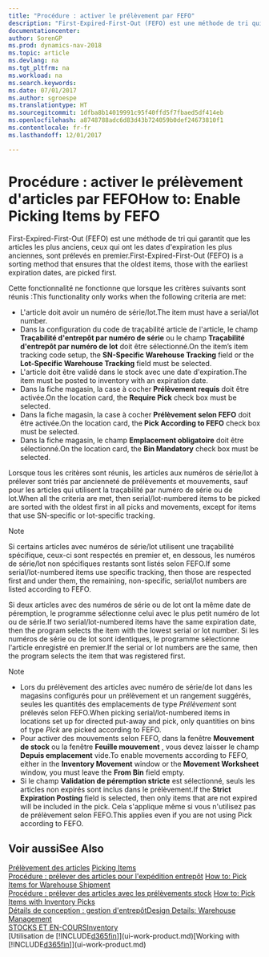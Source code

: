 ```yaml
---
title: "Procédure : activer le prélèvement par FEFO"
description: "First-Expired-First-Out (FEFO) est une méthode de tri qui garantit que les articles les plus anciens, ceux qui ont les dates d'expiration les plus anciennes, sont prélevés en premier."
documentationcenter: 
author: SorenGP
ms.prod: dynamics-nav-2018
ms.topic: article
ms.devlang: na
ms.tgt_pltfrm: na
ms.workload: na
ms.search.keywords: 
ms.date: 07/01/2017
ms.author: sgroespe
ms.translationtype: HT
ms.sourcegitcommit: 1dfba8b14019991c95f40ffd5f7fbaed5df414eb
ms.openlocfilehash: a8748788adc6d83d43b724059b0def24673810f1
ms.contentlocale: fr-fr
ms.lasthandoff: 12/01/2017

---
```

# <a name="how-to-enable-picking-items-by-fefo"></a><span data-ttu-id="850c4-103">Procédure : activer le prélèvement d'articles par FEFO</span><span class="sxs-lookup"><span data-stu-id="850c4-103">How to: Enable Picking Items by FEFO</span></span>
<span data-ttu-id="850c4-104">First-Expired-First-Out (FEFO) est une méthode de tri qui garantit que les articles les plus anciens, ceux qui ont les dates d'expiration les plus anciennes, sont prélevés en premier.</span><span class="sxs-lookup"><span data-stu-id="850c4-104">First-Expired-First-Out (FEFO) is a sorting method that ensures that the oldest items, those with the earliest expiration dates, are picked first.</span></span>  

 <span data-ttu-id="850c4-105">Cette fonctionnalité ne fonctionne que lorsque les critères suivants sont réunis :</span><span class="sxs-lookup"><span data-stu-id="850c4-105">This functionality only works when the following criteria are met:</span></span>  

-   <span data-ttu-id="850c4-106">L'article doit avoir un numéro de série/lot.</span><span class="sxs-lookup"><span data-stu-id="850c4-106">The item must have a serial/lot number.</span></span>  
-   <span data-ttu-id="850c4-107">Dans la configuration du code de traçabilité article de l'article, le champ **Traçabilité d'entrepôt par numéro de série** ou le champ **Traçabilité d'entrepôt par numéro de lot** doit être sélectionné.</span><span class="sxs-lookup"><span data-stu-id="850c4-107">On the item’s item tracking code setup, the **SN-Specific Warehouse Tracking** field or the **Lot-Specific Warehouse Tracking** field must be selected.</span></span>  
-   <span data-ttu-id="850c4-108">L'article doit être validé dans le stock avec une date d'expiration.</span><span class="sxs-lookup"><span data-stu-id="850c4-108">The item must be posted to inventory with an expiration date.</span></span>  
-   <span data-ttu-id="850c4-109">Dans la fiche magasin, la case à cocher **Prélèvement requis** doit être activée.</span><span class="sxs-lookup"><span data-stu-id="850c4-109">On the location card, the **Require Pick** check box must be selected.</span></span>  
-   <span data-ttu-id="850c4-110">Dans la fiche magasin, la case à cocher **Prélèvement selon FEFO** doit être activée.</span><span class="sxs-lookup"><span data-stu-id="850c4-110">On the location card, the **Pick According to FEFO** check box must be selected.</span></span>  
-   <span data-ttu-id="850c4-111">Dans la fiche magasin, le champ **Emplacement obligatoire** doit être sélectionné.</span><span class="sxs-lookup"><span data-stu-id="850c4-111">On the location card, the **Bin Mandatory** check box must be selected.</span></span>  

 <span data-ttu-id="850c4-112">Lorsque tous les critères sont réunis, les articles aux numéros de série/lot à prélever sont triés par ancienneté de prélèvements et mouvements, sauf pour les articles qui utilisent la traçabilité par numéro de série ou de lot.</span><span class="sxs-lookup"><span data-stu-id="850c4-112">When all the criteria are met, then serial/lot-numbered items to be picked are sorted with the oldest first in all picks and movements, except for items that use SN-specific or lot-specific tracking.</span></span>  

> [!NOTE]  
>  <span data-ttu-id="850c4-113">Si certains articles avec numéros de série/lot utilisent une traçabilité spécifique, ceux-ci sont respectés en premier et, en dessous, les numéros de série/lot non spécifiques restants sont listés selon FEFO.</span><span class="sxs-lookup"><span data-stu-id="850c4-113">If some serial/lot-numbered items use specific tracking, then those are respected first and under them, the remaining, non-specific, serial/lot numbers are listed according to FEFO.</span></span>  

 <span data-ttu-id="850c4-114">Si deux articles avec des numéros de série ou de lot ont la même date de péremption, le programme sélectionne celui avec le plus petit numéro de lot ou de série.</span><span class="sxs-lookup"><span data-stu-id="850c4-114">If two serial/lot-numbered items have the same expiration date, then the program selects the item with the lowest serial or lot number.</span></span> <span data-ttu-id="850c4-115">Si les numéros de série ou de lot sont identiques, le programme sélectionne l'article enregistré en premier.</span><span class="sxs-lookup"><span data-stu-id="850c4-115">If the serial or lot numbers are the same, then the program selects the item that was registered first.</span></span>  

> [!NOTE]  
>  -   <span data-ttu-id="850c4-116">Lors du prélèvement des articles avec numéro de série/de lot dans les magasins configurés pour un prélèvement et un rangement suggérés, seules les quantités des emplacements de type *Prélèvement* sont prélevés selon FEFO.</span><span class="sxs-lookup"><span data-stu-id="850c4-116">When picking serial/lot-numbered items in locations set up for directed put-away and pick, only quantities on bins of type *Pick* are picked according to FEFO.</span></span>  
> -   <span data-ttu-id="850c4-117">Pour activer des mouvements selon FEFO, dans la fenêtre **Mouvement de stock** ou la fenêtre **Feuille mouvement** , vous devez laisser le champ **Depuis emplacement** vide.</span><span class="sxs-lookup"><span data-stu-id="850c4-117">To enable movements according to FEFO, either in the **Inventory Movement** window or the **Movement Worksheet** window, you must leave the **From Bin** field empty.</span></span>  
> -   <span data-ttu-id="850c4-118">Si le champ **Validation de péremption stricte** est sélectionné, seuls les articles non expirés sont inclus dans le prélèvement.</span><span class="sxs-lookup"><span data-stu-id="850c4-118">If the **Strict Expiration Posting** field is selected, then only items that are not expired will be included in the pick.</span></span> <span data-ttu-id="850c4-119">Cela s'applique même si vous n'utilisez pas de prélèvement selon FEFO.</span><span class="sxs-lookup"><span data-stu-id="850c4-119">This applies even if you are not using Pick according to FEFO.</span></span>  

## <a name="see-also"></a><span data-ttu-id="850c4-120">Voir aussi</span><span class="sxs-lookup"><span data-stu-id="850c4-120">See Also</span></span>  
<span data-ttu-id="850c4-121">[Prélèvement des articles](warehouse-pick-items.md) </span><span class="sxs-lookup"><span data-stu-id="850c4-121">[Picking Items](warehouse-pick-items.md) </span></span>  
<span data-ttu-id="850c4-122">[Procédure : prélever des articles pour l'expédition entrepôt](warehouse-how-to-pick-items-for-warehouse-shipment.md) </span><span class="sxs-lookup"><span data-stu-id="850c4-122">[How to: Pick Items for Warehouse Shipment](warehouse-how-to-pick-items-for-warehouse-shipment.md) </span></span>  
<span data-ttu-id="850c4-123">[Procédure : prélever des articles avec les prélèvements stock](warehouse-how-to-pick-items-with-inventory-picks.md) </span><span class="sxs-lookup"><span data-stu-id="850c4-123">[How to: Pick Items with Inventory Picks](warehouse-how-to-pick-items-with-inventory-picks.md) </span></span>  
[<span data-ttu-id="850c4-124">Détails de conception : gestion d'entrepôt</span><span class="sxs-lookup"><span data-stu-id="850c4-124">Design Details: Warehouse Management</span></span>](design-details-warehouse-management.md)  
[<span data-ttu-id="850c4-125">STOCKS ET EN-COURS</span><span class="sxs-lookup"><span data-stu-id="850c4-125">Inventory</span></span>](inventory-manage-inventory.md)  
<span data-ttu-id="850c4-126">[Utilisation de [!INCLUDE[d365fin](includes/d365fin_md.md)]](ui-work-product.md)</span><span class="sxs-lookup"><span data-stu-id="850c4-126">[Working with [!INCLUDE[d365fin](includes/d365fin_md.md)]](ui-work-product.md)</span></span>

